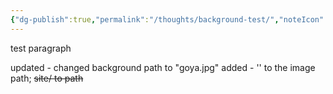 ```yaml
---
{"dg-publish":true,"permalink":"/thoughts/background-test/","noteIcon":""}
---
```


test paragraph 

updated - changed background path to "goya.jpg"
added - '' to the image path; ~~site/ to path~~